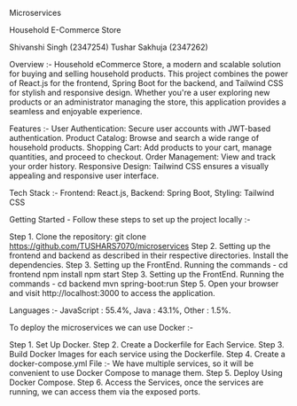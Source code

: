 Microservices


Household E-Commerce Store


Shivanshi Singh (2347254)
Tushar Sakhuja (2347262)


Overview :- Household eCommerce Store, a modern and scalable solution for buying and selling household products. This project combines the power of React.js for the frontend, Spring Boot for the backend, and Tailwind CSS for stylish and responsive design. Whether you're a user exploring new products or an administrator managing the store, this application provides a seamless and enjoyable experience.


Features :- 
User Authentication: Secure user accounts with JWT-based authentication. 
Product Catalog: Browse and search a wide range of household products. 
Shopping Cart: Add products to your cart, manage quantities, and proceed to checkout. 
Order Management: View and track your order history. 
Responsive Design: Tailwind CSS ensures a visually appealing and responsive user interface.


Tech Stack :- Frontend: React.js, Backend: Spring Boot, Styling: Tailwind CSS


Getting Started - Follow these steps to set up the project locally :-

Step 1. Clone the repository: git clone https://github.com/TUSHARS7070/microservices
Step 2. Setting up the frontend and backend as described in their respective directories. Install the dependencies.
Step 3. Setting up the FrontEnd. Running the commands -
cd frontend
npm install
npm start
Step 3. Setting up the FrontEnd. Running the commands -
cd backend
mvn spring-boot:run
Step 5. Open your browser and visit http://localhost:3000 to access the application.


Languages :- JavaScript : 55.4%, Java : 43.1%, Other : 1.5%.


To deploy the microservices we can use Docker :-

Step 1. Set Up Docker.
Step 2. Create a Dockerfile for Each Service.
Step 3. Build Docker Images for each service using the Dockerfile.
Step 4. Create a docker-compose.yml File :- We have multiple services, so it will be convenient to use Docker Compose to manage them.
Step 5. Deploy Using Docker Compose.
Step 6. Access the Services, once the services are running, we can access them via the exposed ports.









